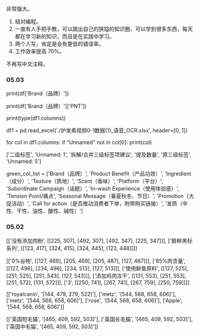 
非常强大。  
1. 结对编程。
2. 一直有人手把手教，可以跳出自己的狭隘的知识圈，可以学到很多东西，每天都在学习新的知识，而且是在实践中学习。    
3. 两个人写，肯定是会有更低的错误率。   
4. 工作效率提高 70%。   


不再写中文注释。   


### 05.03    


print(df['Brand（品牌）'])

print(df['Brand（品牌）']['PNT'])

print(type(df1.columns))



df1 = pd.read_excel('./护发素视频0-1数据(1)\_语音_OCR.xlsx', header=[0, 1])

for col in df1.columns:
    if "Unnamed" not in col[0]:
        print(col)



['二级标签', 'Unnamed: 1', '拆解/合并三级标签项建议', '提及数量', '原三级标签', 'Unnamed: 5']


green_col_list = ['Brand（品牌）', 'Product Benefit（产品功效）', 'Ingredient（成分）', 'Texture（质地）', 'Scent（香味）',
                  'Platform（平台）', 'Subordinate Campaign（话题）', 'In-wash Experience（使用体验感）', 'Tension Point/痛点',
                  'Seasonal Message（春夏秋冬、节日）', 'Promotion（大促活动）', 'Call for action（是否推动消费者下单，附带购买链接）',
                  '发质（中性、干性、油性、酸性、碱性）']


### 05.02

[['没有添加肉粉', [[225, 307], [492, 307], [492, 347], [225, 347]]], ['醇粹黑标系列', [[123, 417], [324, 415], [324, 445], [123, 448]]]]

[['0%谷物', [[127, 469], [205, 469], [205, 487], [127, 487]]], ['85%肉含量', [[127, 496], [234, 496], [234, 513], [127, 513]]], ['使用鲜鱼原料', [[127, 525], [251, 525], [251, 543], [127, 543]]], ['添加鸡肉冻干', [[131, 553], [251, 553], [251, 572], [131, 572]]], ['3', [[250, 741], [267, 741], [267, 759], [250, 759]]]]

[['royalcanin', '[144, 479, 279, 522]'], ['metz', '[544, 568, 658, 606]'], ['metz', '[544, 568, 658, 606]'], ['rose', '[544, 568, 658, 606]'], ['Apple', '[544, 568, 658, 606]']]  

[['英国短毛猫', '[465, 409, 592, 503]'], ['英国长毛猫', '[465, 409, 592, 503]'], ['英国中毛猫', '[465, 409, 592, 503]']]
